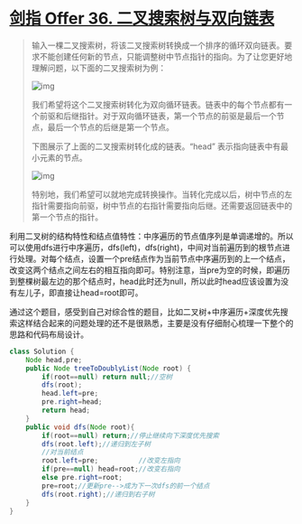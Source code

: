 # [剑指 Offer 36. 二叉搜索树与双向链表](https://leetcode-cn.com/problems/er-cha-sou-suo-shu-yu-shuang-xiang-lian-biao-lcof/)

>输入一棵二叉搜索树，将该二叉搜索树转换成一个排序的循环双向链表。要求不能创建任何新的节点，只能调整树中节点指针的指向。为了让您更好地理解问题，以下面的二叉搜索树为例：
>
>![img](https://assets.leetcode.com/uploads/2018/10/12/bstdlloriginalbst.png)
>
>我们希望将这个二叉搜索树转化为双向循环链表。链表中的每个节点都有一个前驱和后继指针。对于双向循环链表，第一个节点的前驱是最后一个节点，最后一个节点的后继是第一个节点。
>
>下图展示了上面的二叉搜索树转化成的链表。“head” 表示指向链表中有最小元素的节点。
>
>![img](https://assets.leetcode.com/uploads/2018/10/12/bstdllreturndll.png) 
>
>特别地，我们希望可以就地完成转换操作。当转化完成以后，树中节点的左指针需要指向前驱，树中节点的右指针需要指向后继。还需要返回链表中的第一个节点的指针。
>

利用二叉树的结构特性和结点值特性：中序遍历的节点值序列是单调递增的。所以可以使用dfs进行中序遍历，dfs(left)，dfs(right)，中间对当前遍历到的根节点进行处理。对每个结点，设置一个pre结点作为当前节点中序遍历到的上一个结点，改变这两个结点之间左右的相互指向即可。特别注意，当pre为空的时候，即遍历到整棵树最左边的那个结点时，head此时还为null，所以此时head应该设置为没有左儿子，即直接让head=root即可。

通过这个题目，感受到自己对综合性的题目，比如二叉树+中序遍历+深度优先搜索这样结合起来的问题处理的还不是很熟悉，主要是没有仔细耐心梳理一下整个的思路和代码布局设计。

~~~java
class Solution {
    Node head,pre;
    public Node treeToDoublyList(Node root) {
        if(root==null) return null;//空树
        dfs(root);
        head.left=pre;
        pre.right=head;
        return head;
    }
    public void dfs(Node root){
        if(root==null) return;//停止继续向下深度优先搜索
        dfs(root.left);//递归到左子树
        //对当前结点
        root.left=pre;          //改变左指向
        if(pre==null) head=root;//改变右指向
        else pre.right=root;
        pre=root;//更新pre-->成为下一次dfs的前一个结点
        dfs(root.right);//递归到右子树
    }
}
~~~

